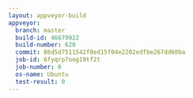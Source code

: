 ```yaml
---
layout: appveyor-build
appveyor:
  branch: master
  build-id: 46679922
  build-number: 620
  commit: 86d5d7511542f8ed15f04e2202edfbe267dd60ba
  job-id: 6fyqrp7oog19tf2t
  job-number: 6
  os-name: Ubuntu
  test-result: 0
---
```

